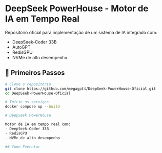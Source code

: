 # DeepSeek PowerHouse - Motor de IA em Tempo Real

Repositório oficial para implementação de um sistema de IA integrado com:
- DeepSeek-Coder 33B
- AutoGPT
- RedisGPU
- NVMe de alto desempenho

## 🚀 Primeiros Passos

```bash
# Clone o repositório
git clone https://github.com/megagpt4/DeepSeek-PowerHouse-Oficial.git
cd DeepSeek-PowerHouse-Oficial

# Inicie os serviços
docker compose up --build

# DeepSeek PowerHouse

Motor de IA em tempo real com:
- DeepSeek-Coder 33B
- RedisGPU
- NVMe de alto desempenho

## Como Executar
